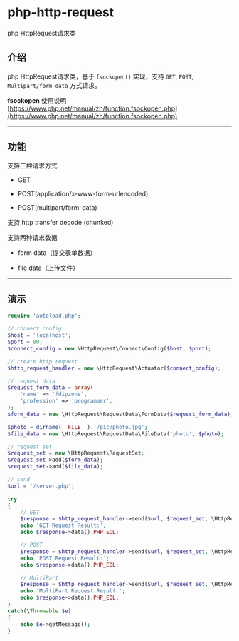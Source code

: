 # php-http-request

php HttpRequest请求类

## 介绍

php HttpRequest请求类，基于 `fsockopen()` 实现，支持 `GET`, `POST`, `Multipart/form-data` 方式请求。

**fsockopen** 使用说明 [https://www.php.net/manual/zh/function.fsockopen.php](https://www.php.net/manual/zh/function.fsockopen.php)

---

## 功能

支持三种请求方式

- GET

- POST(application/x-www-form-urlencoded)

- POST(multipart/form-data)

支持 http transfer decode (chunked)

支持两种请求数据

- form data（提交表单数据）

- file data（上传文件）

---

## 演示

```php
require 'autoload.php';

// connect config
$host = 'localhost';
$port = 80;
$connect_config = new \HttpRequest\Connect\Config($host, $port);

// create http request
$http_request_handler = new \HttpRequest\Actuator($connect_config);

// request data
$request_form_data = array(
    'name' => 'fdipzone',
    'profession' => 'programmer',
);
$form_data = new \HttpRequest\RequestData\FormData($request_form_data);

$photo = dirname(__FILE__).'/pic/photo.jpg';
$file_data = new \HttpRequest\RequestData\FileData('photo', $photo);

// request set
$request_set = new \HttpRequest\RequestSet;
$request_set->add($form_data);
$request_set->add($file_data);

// send
$url = '/server.php';

try
{
    // GET
    $response = $http_request_handler->send($url, $request_set, \HttpRequest\RequestMethod::GET);
    echo 'GET Request Result:';
    echo $response->data().PHP_EOL;

    // POST
    $response = $http_request_handler->send($url, $request_set, \HttpRequest\RequestMethod::POST);
    echo 'POST Request Result:';
    echo $response->data().PHP_EOL;

    // MultiPart
    $response = $http_request_handler->send($url, $request_set, \HttpRequest\RequestMethod::MULTIPART);
    echo 'MultiPart Request Result:';
    echo $response->data().PHP_EOL;
}
catch(\Throwable $e)
{
    echo $e->getMessage();
}
```
